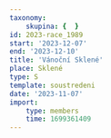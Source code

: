 ```yaml
---
taxonomy:
    skupina: {  }
id: 2023-race_1989
start: '2023-12-07'
end: '2023-12-10'
title: 'Vánoční Sklené'
place: Sklené
type: S
template: soustredeni
date: '2023-11-07'
import:
    type: members
    time: 1699361409
---
```


